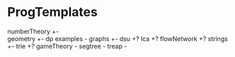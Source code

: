 # ProgTemplates
numberTheory +- <br>
geometry +-
dp examples -
graphs +-
dsu +?
lca +?
flowNetwork +?
strings +-
trie +?
gameTheory -
segtree -
treap -